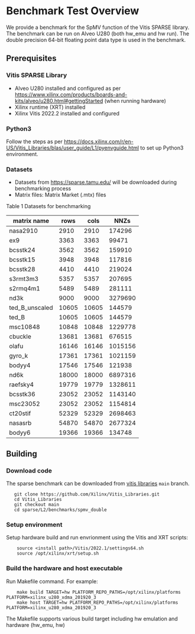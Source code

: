 # Benchmark Test Overview

We provide a benchmark for the SpMV function of the Vitis SPARSE library. The benchmark can be run on Alveo U280 (both hw_emu and hw run). The double precision 64-bit floating point data type is used in the benchmark.

## Prerequisites

### Vitis SPARSE Library
- Alveo U280 installed and configured as per https://www.xilinx.com/products/boards-and-kits/alveo/u280.html#gettingStarted (when running hardware)
- Xilinx runtime (XRT) installed
- Xilinx Vitis 2022.2 installed and configured

### Python3
Follow the steps as per https://docs.xilinx.com/r/en-US/Vitis_Libraries/blas/user_guide/L1/pyenvguide.html to set up Python3 environment.

### Datasets
- Datasets from https://sparse.tamu.edu/ will be downloaded during benchmarking process
- Matrix files: Matrix Market (.mtx) files

Table 1 Datasets for benchmarking

|matrix name   | rows| cols| NNZs  |
|--------------|-----|-----|-------|
|nasa2910      |2910 |2910 |174296 |
|ex9           |3363 |3363 |99471  |
|bcsstk24      |3562 |3562 |159910 |
|bcsstk15      |3948 |3948 |117816 |
|bcsstk28      |4410 |4410 |219024 |
|s3rmt3m3      |5357 |5357 |207695 |
|s2rmq4m1      |5489 |5489 |281111 |
|nd3k          |9000 |9000 |3279690|
|ted_B_unscaled|10605|10605|144579 |
|ted_B         |10605|10605|144579 |
|msc10848      |10848|10848|1229778|
|cbuckle       |13681|13681|676515 |
|olafu         |16146|16146|1015156|
|gyro_k        |17361|17361|1021159|
|bodyy4        |17546|17546|121938 |
|nd6k          |18000|18000|6897316|
|raefsky4      |19779|19779|1328611|
|bcsstk36      |23052|23052|1143140|
|msc23052      |23052|23052|1154814|
|ct20stif      |52329|52329|2698463|
|nasasrb       |54870|54870|2677324|
|bodyy6        |19366|19366|134748 |

## Building

### Download code

The sparse benchmark can be downloaded from [vitis libraries](https://github.com/Xilinx/Vitis_Libraries.git) ``main`` branch.

```
   git clone https://github.com/Xilinx/Vitis_Libraries.git
   cd Vitis_Libraries
   git checkout main
   cd sparse/L2/benchmarks/spmv_double
```

### Setup environment

Setup hardware build and run envrionment using the Vitis and XRT scripts:

```
    source <install path>/Vitis/2022.1/settings64.sh
    source /opt/xilinx/xrt/setup.sh
```

### Build the hardware and host executable

Run Makefile command. For example:

```
    make build TARGET=hw PLATFORM_REPO_PATHS=/opt/xilinx/platforms PLATFORM=xilinx_u280_xdma_201920_3
    make host TARGET=hw PLATFORM_REPO_PATHS=/opt/xilinx/platforms PLATFORM=xilinx_u280_xdma_201920_3
```

The Makefile supports various build target including hw emulation and hardware (hw_emu, hw)
